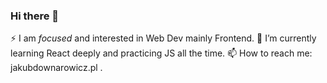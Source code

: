 ### Hi there 👋
 ⚡ I am _focused_ and interested in Web Dev mainly Frontend.
 🌱 I’m currently learning React deeply and practicing JS all the time.
 📫 How to reach me: jakubdownarowicz.pl .

<!--
**kvbxss/kvbxss** is a ✨ _special_ ✨ repository because its `README.md` (this file) appears on your GitHub profile.

Here are some ideas to get you started:

- 🔭 I’m currently working on ...
- 🌱 I’m currently learning ...
- 👯 I’m looking to collaborate on ...
- 🤔 I’m looking for help with ...
- 💬 Ask me about ...
- 📫 How to reach me: ...
- 😄 Pronouns: ...
- ⚡ Fun fact: ...
-->
